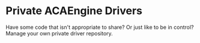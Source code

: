 # Private ACAEngine Drivers

Have some code that isn't appropriate to share? Or just like to be in control?
Manage your own private driver repository.
